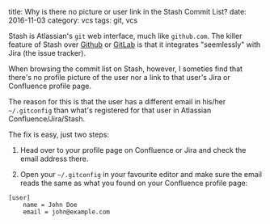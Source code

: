 title: Why is there no picture or user link in the Stash Commit List?
date: 2016-11-03
category: vcs
tags: git, vcs

Stash is Atlassian's `git` web interface, much like `github.com`. The
killer feature of Stash over [Github](http://github.com)
or [GitLab](http://gitlab.org) is that it integrates "seemlessly" with
Jira (the issue tracker).

When browsing the commit list on Stash, however, I someties find that
there's no profile picture of the user nor a link to that user's Jira
or Confluence profile page.

The reason for this is that the user has a different email in his/her
`~/.gitconfig` than what's registered for that user in Atlassian
Confluence/Jira/Stash.

The fix is easy, just two steps:

1. Head over to your profile page on Confluence or Jira and check the
   email address there.
   
2. Open your `~/.gitconfig` in your favourite editor and make sure the
   email reads the same as what you found on your Confluence profile
   page:
   
```
[user]
    name = John Doe
    email = john@example.com
```
